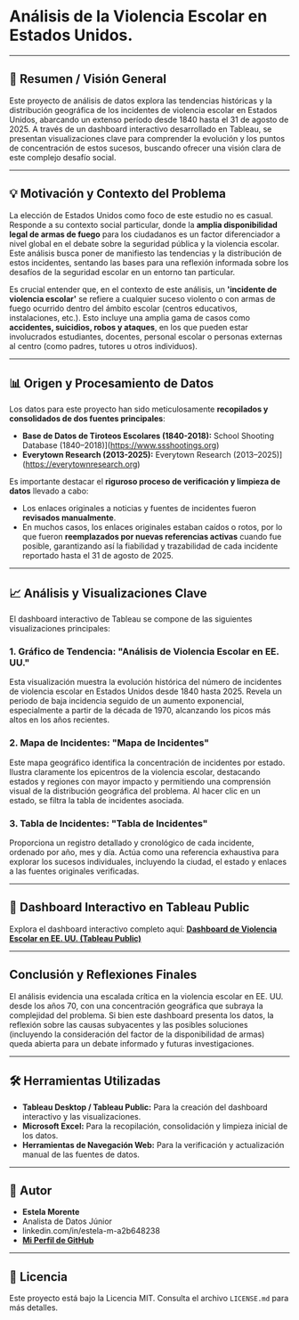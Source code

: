# Análisis de la Violencia Escolar en Estados Unidos.
---
## 📄 Resumen / Visión General

Este proyecto de análisis de datos explora las tendencias históricas y la distribución geográfica de los incidentes de violencia escolar en Estados Unidos, abarcando un extenso período desde 1840 hasta el 31 de agosto de 2025. A través de un dashboard interactivo desarrollado en Tableau, se presentan visualizaciones clave para comprender la evolución y los puntos de concentración de estos sucesos, buscando ofrecer una visión clara de este complejo desafío social.

---

## 💡 Motivación y Contexto del Problema

La elección de Estados Unidos como foco de este estudio no es casual. Responde a su contexto social particular, donde la **amplia disponibilidad legal de armas de fuego** para los ciudadanos es un factor diferenciador a nivel global en el debate sobre la seguridad pública y la violencia escolar. Este análisis busca poner de manifiesto las tendencias y la distribución de estos incidentes, sentando las bases para una reflexión informada sobre los desafíos de la seguridad escolar en un entorno tan particular.

Es crucial entender que, en el contexto de este análisis, un **'incidente de violencia escolar'** se refiere a cualquier suceso violento o con armas de fuego ocurrido dentro del ámbito escolar (centros educativos, instalaciones, etc.). Esto incluye una amplia gama de casos como **accidentes, suicidios, robos y ataques**, en los que pueden estar involucrados estudiantes, docentes, personal escolar o personas externas al centro (como padres, tutores u otros individuos).

---

## 📊 Origen y Procesamiento de Datos

Los datos para este proyecto han sido meticulosamente **recopilados y consolidados de dos fuentes principales**:

* **Base de Datos de Tiroteos Escolares (1840-2018):** School Shooting Database (1840–2018)](https://www.ssshootings.org) 
* **Everytown Research (2013-2025):**  Everytown Research (2013–2025)](https://everytownresearch.org) 

Es importante destacar el **riguroso proceso de verificación y limpieza de datos** llevado a cabo:
* Los enlaces originales a noticias y fuentes de incidentes fueron **revisados manualmente**.
* En muchos casos, los enlaces originales estaban caídos o rotos, por lo que fueron **reemplazados por nuevas referencias activas** cuando fue posible, garantizando así la fiabilidad y trazabilidad de cada incidente reportado hasta el 31 de agosto de 2025.

---

## 📈 Análisis y Visualizaciones Clave

El dashboard interactivo de Tableau se compone de las siguientes visualizaciones principales:

### **1. Gráfico de Tendencia: "Análisis de Violencia Escolar en EE. UU."**
Esta visualización muestra la evolución histórica del número de incidentes de violencia escolar en Estados Unidos desde 1840 hasta 2025. Revela un periodo de baja incidencia seguido de un aumento exponencial, especialmente a partir de la década de 1970, alcanzando los picos más altos en los años recientes.

### **2. Mapa de Incidentes: "Mapa de Incidentes"**
Este mapa geográfico identifica la concentración de incidentes por estado. Ilustra claramente los epicentros de la violencia escolar, destacando estados y regiones con mayor impacto y permitiendo una comprensión visual de la distribución geográfica del problema. Al hacer clic en un estado, se filtra la tabla de incidentes asociada.

### **3. Tabla de Incidentes: "Tabla de Incidentes"**
Proporciona un registro detallado y cronológico de cada incidente, ordenado por año, mes y día. Actúa como una referencia exhaustiva para explorar los sucesos individuales, incluyendo la ciudad, el estado y enlaces a las fuentes originales verificadas.

---

## 🚀 Dashboard Interactivo en Tableau Public

Explora el dashboard interactivo completo aquí:
[**Dashboard de Violencia Escolar en EE. UU. (Tableau Public)**](https://public.tableau.com/views/ViolenciaEscolarUSA1840-2025/DashboardPrincipal?:language=es-ES&:sid=&:redirect=auth&:display-count=n&:origin=Violina=Viz-share-link)

---

## Conclusión y Reflexiones Finales

El análisis evidencia una escalada crítica en la violencia escolar en EE. UU. desde los años 70, con una concentración geográfica que subraya la complejidad del problema. Si bien este dashboard presenta los datos, la reflexión sobre las causas subyacentes y las posibles soluciones (incluyendo la consideración del factor de la disponibilidad de armas) queda abierta para un debate informado y futuras investigaciones.

---

## 🛠️ Herramientas Utilizadas

* **Tableau Desktop / Tableau Public:** Para la creación del dashboard interactivo y las visualizaciones.
* **Microsoft Excel:** Para la recopilación, consolidación y limpieza inicial de los datos.
* **Herramientas de Navegación Web:** Para la verificación y actualización manual de las fuentes de datos.

---

## 👤 Autor

* **Estela Morente**
* Analista de Datos Júnior
* linkedin.com/in/estela-m-a2b648238
* [**Mi Perfil de GitHub**](https://github.com/Estela2025)

---

## 📜 Licencia

Este proyecto está bajo la Licencia MIT. Consulta el archivo `LICENSE.md` para más detalles.
